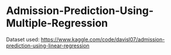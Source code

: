 # Admission-Prediction-Using-Multiple-Regression

Dataset used: https://www.kaggle.com/code/davisl07/admission-prediction-using-linear-regression
